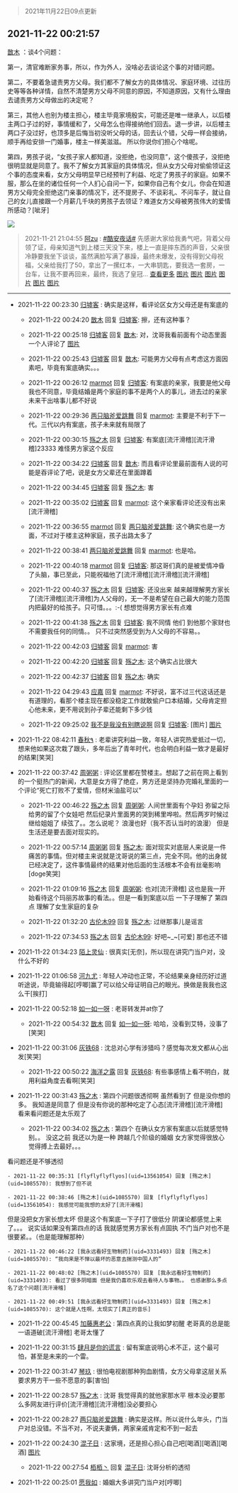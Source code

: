 > 2021年11月22日09点更新
<link rel="stylesheet" href="https://cdn.jsdelivr.net/gh/taotie6/sampleJSON@main/css/photo_show.css">
<meta name="referrer" content="no-referrer" />


 ## 2021-11-22 00:21:57 

 [㪚木](https://www.coolapk.com/feed/31630474?shareKey=ZjQ5NWI2ZDJkNjhkNjE5YTdkNDg~) ：谈4个问题：

第一，清官难断家务事，所以，作为外人，没啥必去谈论这个事的对错问题。

第二，不要着急谴责男方父母。我们都不了解女方的具体情况、家庭环境、过往历史等等各种详情，自然不清楚男方父母不同意的原因，不知道原因，又有什么理由去谴责男方父母做出的决定呢？

第三<!--break-->，其他人也别为楼主担心，楼主毕竟家境殷实，可能还是唯一继承人，以后楼主两口子过的好，事情缓和了，父母怎么也得接纳他们回去。退一步讲，以后楼主两口子没过好，也顶多是后悔当初没听父母的话，回去认个错，父母一样会接纳，顺手再给安排一门婚事，楼主一样美滋滋。
所以你说你们担心个啥呢。

第四，男孩子说，“女孩子家人都知道，没拒绝，也没同意”，这个傻孩子，没拒绝很明显就是同意了。我不了解女方其家庭的具体情况，但从女方父母对偷偷领证这个事的态度来看，女方父母明显早已经预判了利益、吃定了男孩子的家庭。如果不服，那么在坐的诸位任何一个人扪心自问一下，如果你自己有个女儿，你会在知道男方父母完全拒绝这门亲事的情况下，还不提房子、不谈彩礼、不问车子，就让自己的女儿直接跟一个月薪几千块的男孩子去领证？难道女方父母被男孩伟大的爱情所感动？[呲牙] 

<div class="album">
<img class="img-item" src="http://image.coolapk.com/feed/2021/1122/00/1081091_d46f0276_1091_8129_671@1080x271.png" />
</div>

> 2021-11-21 21:04:55 
> [阿zu](https://www.coolapk.com/feed/31626364?shareKey=NzMxOWQwMzFkOGRhNjE5YTdkNDg~) : <a class="feed-link-tag" href="/t/酷安夜话?type=0">#酷安夜话#</a> 先感谢大家给我勇气吧，背着父母领了证，母亲知道气到上楼三天没下来，楼上一直是摔东西的声音，父亲很冷静要我坐下谈谈，虽然满脸写满了暴躁，最终未爆发，没有得到父母祝福，父亲给我打了50，拿出了一摞红本，一大串钥匙，要我选一套房，一台车，让我不要再回来，最终，我选了皇冠... <a href="">查看更多</a> 
[图片](http://image.coolapk.com/feed/2021/1121/23/11875465_2cb02afa_7778_5999_475@1281x823.jpeg)
[图片](http://image.coolapk.com/feed/2021/1121/21/11875465_a6399774_9891_9487_877@1440x4320.jpeg)
[图片](http://image.coolapk.com/feed/2021/1121/21/11875465_cd2b4fe0_9891_9482_23@1440x3120.jpeg)
[图片](http://image.coolapk.com/feed/2021/1121/21/11875465_048bd074_9891_9491_383@1293x1030.jpeg)
[图片](http://image.coolapk.com/feed/2021/1121/21/11875465_c5403af1_9891_9501_583@1261x964.png)
[图片](http://image.coolapk.com/feed/2021/1121/21/11875465_a7fed86a_9891_9503_535@1439x1757.jpeg)

 ------- 

- 2021-11-22 00:23:30 [归墟客](uid=3287587) : 确实是这样，看评论区女方父母还是有案底的 

    - 2021-11-22 00:24:20 [㪚木](uid=1081091) 回复 [归墟客](uid=3287587): 擦，还有这种事？ 

    - 2021-11-22 00:25:18 [归墟客](uid=3287587) 回复 [㪚木](uid=1081091): 对，沈哥我看前面有个动态里面一个人评论了 [图片](http://image.coolapk.com/feed/2021/1122/00/3287587_c18421b5_1917_4616_545@1080x2400.jpeg)

    - 2021-11-22 00:25:43 [归墟客](uid=3287587) 回复 [㪚木](uid=1081091): 可能男方父母有点考虑这方面因素吧，毕竟有案底确实。。。 

    - 2021-11-22 00:26:12 [marmot](uid=814204) 回复 [归墟客](uid=3287587): 有案底的亲家，我要是他父母我也不同意，毕竟结婚是两个家庭的事不是两个人的事儿，进去过的亲家未来干出啥事儿都不好说 

    - 2021-11-22 00:29:36 [两只脑斧爱跳舞](uid=7846035) 回复 [marmot](uid=814204): 主要是不利于下一代。三代以内有案底，孩子未来就有局限了 

    - 2021-11-22 00:30:15 [殇之木](uid=1085570) 回复 [归墟客](uid=3287587): 有案底[流汗滑稽][流汗滑稽]23333
难怪男方家这个反应 

    - 2021-11-22 00:34:22 [归墟客](uid=3287587) 回复 [㪚木](uid=1081091): 而且看评论里最前面有人说的可能是吞评论了吧，说是女方父辈还在里面蹲着 

    - 2021-11-22 00:34:45 [归墟客](uid=3287587) 回复 [殇之木](uid=1085570): 害 

    - 2021-11-22 00:35:02 [归墟客](uid=3287587) 回复 [marmot](uid=814204): 这个亲家看评论还没有出来[流汗滑稽] 

    - 2021-11-22 00:36:55 [marmot](uid=814204) 回复 [两只脑斧爱跳舞](uid=7846035): 这个确实也是一方面，不过对于楼主这种家庭，孩子出路太多了 

    - 2021-11-22 00:38:41 [两只脑斧爱跳舞](uid=7846035) 回复 [marmot](uid=814204): 也是哈。 

    - 2021-11-22 00:40:18 [marmot](uid=814204) 回复 [归墟客](uid=3287587): 那这哥们真的是被爱情冲昏了头脑，事已至此，只能祝福他了[流汗滑稽][流汗滑稽][流汗滑稽] 

    - 2021-11-22 00:40:37 [殇之木](uid=1085570) 回复 [归墟客](uid=3287587): 还没出来 越来越理解男方家长了[流汗滑稽][流汗滑稽]为人父母的，无一不是希望在自己最大的能力范围内把最好的给孩子。只可惜。。。:-(
想想觉得男方家长有点难 

    - 2021-11-22 00:41:38 [殇之木](uid=1085570) 回复 [归墟客](uid=3287587): 我不同情 他们 到他那个家财也不需要我任何的同情。。
只不过突然感受到为人父母的不容易。。 

    - 2021-11-22 00:42:03 [归墟客](uid=3287587) 回复 [marmot](uid=814204): 害 

    - 2021-11-22 00:42:20 [归墟客](uid=3287587) 回复 [殇之木](uid=1085570): 这个确实占比很大 

    - 2021-11-22 00:42:37 [归墟客](uid=3287587) 回复 [殇之木](uid=1085570): 确实 

    - 2021-11-22 04:29:43 [应嘉](uid=3067774) 回复 [marmot](uid=814204): 不好说，富不过三代这话还是有道理的，看那个楼主现在都没稳定工作就敢偷户口本结婚，父母肯定担心他未来，更不用说到孙子辈还能剩下多少钱 

    - 2021-11-22 09:25:02 [我不是我没有别瞎说啊](uid=2231912) 回复 [归墟客](uid=3287587): [图片] [图片](http://image.coolapk.com/feed/2021/1122/09/2231912_85cc607f_4301_213_619@600x600.jpeg)

- 2021-11-22 08:42:11 [春秋٩](uid=956871) : 老辈讲究利益一致，年轻人讲究热爱抵过一切，想来他如果这次栽了跟头，多年后出了青年时代，也会明白利益一致才是最好的结果[笑哭] 

- 2021-11-22 00:37:42 [周粥粥](uid=1598457) : 评论区里都在赞楼主。想起了之前在网上看到的一个挺热门的新闻，大意是女方得了绝症，男方还是坚持办完婚礼里面的一个评论“死亡打败不了爱情，但材米油盐可以” 

    - 2021-11-22 00:46:22 [殇之木](uid=1085570) 回复 [周粥粥](uid=1598457): 人间世里面有个孕妇 弥留之际给男的留了个女娃吧  然后纪录片里面男的哭到稀里哗啦。然后两岁时候过继给姐姐了 续弦了。。怎么说呢？ 浪漫也好（我不否认当时的浪漫） 但是生活还是要去面对现实的。 

    - 2021-11-22 00:57:14 [周粥粥](uid=1598457) 回复 [殇之木](uid=1085570): 面对现实对底层人来说是一件痛苦的事情。但对楼主来说就是沈哥说的第三点，完全不同。他的出身就已经决定了，这件事情最终的结果对他后面的生活根本不会有丝毫影响[doge笑哭] 

    - 2021-11-22 01:09:16 [殇之木](uid=1085570) 回复 [周粥粥](uid=1598457): 也对[流汗滑稽]  这也是我一开始看待这个玛丽苏故事的看法。。但是一看到案底以后 一下子理解了 第四点 理解了女生家庭的复杂 

    - 2021-11-22 01:32:20 [古伦木99](uid=1281653) 回复 [殇之木](uid=1085570): 过继那事儿是谣言 

    - 2021-11-22 07:34:53 [殇之木](uid=1085570) 回复 [古伦木99](uid=1281653): 好吧~_~[可爱] 那也还不错 

- 2021-11-22 01:34:23 [陌上灵仙](uid=3187911) : 很真实[无奈]，所以现在讲究门当户对，没什么不好的 

- 2021-11-22 01:06:58 [河九尤](uid=1789461) : 年轻人冲动也正常，不论结果亲身经历好过道听途说，毕竟输得起[哼唧]赢了可以给父母证明自己的眼光。换做是我我也这么干[挨打] 

- 2021-11-22 00:52:18 [如一如一呀](uid=1881834) : 老哥转发并at你了 

    - 2021-11-22 00:54:32 [㪚木](uid=1081091) 回复 [如一如一呀](uid=1881834): 哈哈，没看到艾特，没事了[笑哭] 

- 2021-11-22 00:31:06 [灰铁68](uid=371316) : 沈总对心学有涉猎吗？感觉每次发文都从心出发[笑哭] 

    - 2021-11-22 00:50:22 [海洋之露](uid=1111949) 回复 [灰铁68](uid=371316): 有些事感情上看不明白，就用利益角度去看啊[笑哭] 

- 2021-11-22 00:31:43 [殇之木](uid=1085570) : 第四个问题很透彻啊
虽然看到了 但是没你想的多。
我知道是同意了 但是没有你说的那种吃定了心态[流汗滑稽][流汗滑稽]
看来看问题还是太乐观了 

    - 2021-11-22 00:34:02 [殇之木](uid=1085570) : 第四个  在确认女方家有案底以后就感觉特别。。
没这之前  我还以为是一种  跨越几个阶级的婚姻 女方家觉得很放心  觉得搏上去最好。。。

看问题还是不够透彻 

    - 2021-11-22 00:35:31 [flyflyflyflyos](uid=13561054) 回复 [殇之木](uid=1085570): 我想到了但不说 

    - 2021-11-22 00:38:46 [殇之木](uid=1085570) 回复 [flyflyflyflyos](uid=13561054): 我感觉可能我想的太好了[流汗滑稽]
但是没把女方家长想太坏
但是这个有案底一下子打了很低分 阴谋论都感觉上来了。。。
说实话如果没有第四点的话  我就感觉男方家长有点固执 不门当户对也不是很要紧。。（也是能理解那种） 

    - 2021-11-22 00:46:22 [我永远看好生物制药](uid=3331493) 回复 [殇之木](uid=1085570): “我向来是不惮以最坏的恶意去揣测中国人的” 

    - 2021-11-22 00:48:02 [殇之木](uid=1085570) 回复 [我永远看好生物制药](uid=3331493): 看过了很多阴暗面 但是我仍喜欢乐观去看待人与事物。。 也感谢那么多点名了这个问题[流汗滑稽] 

    - 2021-11-22 00:49:51 [我永远看好生物制药](uid=3331493) 回复 [殇之木](uid=1085570): 这个就是人性啊，太现实了[真正的音乐] 

- 2021-11-22 00:45:45 [加藤惠老公](uid=1266680) : 第四点真的让我如梦初醒
老哥真的总是能一语道破[流汗滑稽]
老哥太懂了 

- 2021-11-22 00:31:15 [肆月是你的谎言](uid=2097984) : 留有案底说明心术不正，这个最可怕，甚至是未来的一个雷。 

- 2021-11-22 00:31:47 [琴玖](uid=2151965) : 很怕电视剧那种狗血剧情，女方父母拿这层关系要求男方干一些不愿意的事[害怕] 

- 2021-11-22 00:28:57 [殇之木](uid=1085570) : 沈哥  我觉得真的就他家那水平  根本没必要那么多网友进行评价[流汗滑稽][流汗滑稽]没必要担心 

- 2021-11-22 00:28:27 [两只脑斧爱跳舞](uid=7846035) : 确实是这样。所以说什么年头，门当户对总没错。不当不对，不说夫妻俩，两家亲戚肯定和不到一起去 

- 2021-11-22 00:24:30 [混子日](uid=1878276) : 这家境，还是担心担心自己吧[喝酒][喝酒][喝酒] [图片](http://image.coolapk.com/feed/2021/1121/20/2212184_c58e03f5_8550_2211_824@690x921.jpeg)

    - 2021-11-22 00:27:54 [栢栢丶](uid=1105142) 回复 [混子日](uid=1878276): 沈哥分析的透彻 

- 2021-11-22 00:25:01 [愿我如](uid=3364757) : 婚姻大多讲究门当户对[哼唧] 

